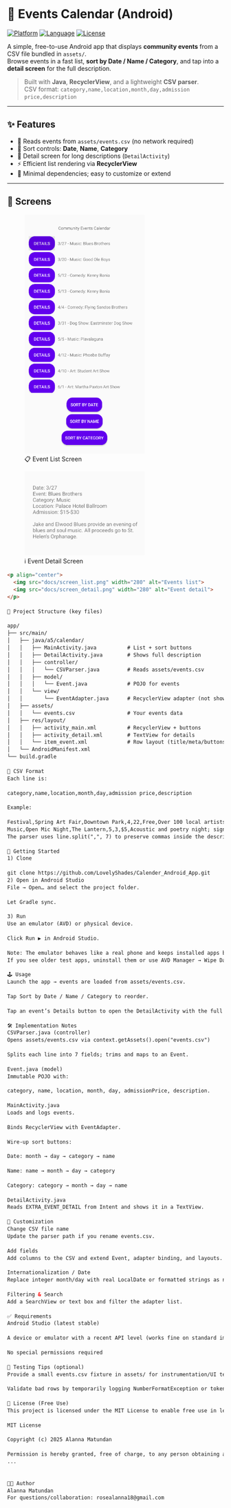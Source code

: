# 📅 Events Calendar (Android)

[![Platform](https://img.shields.io/badge/Platform-Android-green.svg)]()
[![Language](https://img.shields.io/badge/Language-Java-blue.svg)]()
[![License](https://img.shields.io/badge/License-MIT-lightgrey.svg)]()

A simple, free-to-use Android app that displays **community events** from a CSV file bundled in `assets/`.  
Browse events in a fast list, **sort by Date / Name / Category**, and tap into a **detail screen** for the full description.

> Built with **Java**, **RecyclerView**, and a lightweight **CSV parser**.  
> CSV format: `category,name,location,month,day,admission price,description`

---

## ✨ Features
- 📂 Reads events from `assets/events.csv` (no network required)
- 🧭 Sort controls: **Date**, **Name**, **Category**
- 📝 Detail screen for long descriptions (`DetailActivity`)
- ⚡ Efficient list rendering via **RecyclerView**
- 🧹 Minimal dependencies; easy to customize or extend

---

## 📸 Screens

<p align="center">
  <figure>
    <img src="docs/screen_list.png" width="280" alt="Events list">
    <figcaption>📋 Event List Screen</figcaption>
  </figure>
  <figure>
    <img src="docs/screen_detail.png" width="280" alt="Event detail">
    <figcaption>ℹ️ Event Detail Screen</figcaption>
  </figure>
</p>



```html
<p align="center">
  <img src="docs/screen_list.png" width="280" alt="Events list">
  <img src="docs/screen_detail.png" width="280" alt="Event detail">
</p>

🧱 Project Structure (key files)

app/
├── src/main/
│   ├── java/a5/calendar/
│   │   ├── MainActivity.java          # List + sort buttons
│   │   ├── DetailActivity.java        # Shows full description
│   │   ├── controller/
│   │   │   └── CSVParser.java         # Reads assets/events.csv
│   │   ├── model/
│   │   │   └── Event.java             # POJO for events
│   │   └── view/
│   │       └── EventAdapter.java      # RecyclerView adapter (not shown here)
│   ├── assets/
│   │   └── events.csv                 # Your events data
│   ├── res/layout/
│   │   ├── activity_main.xml          # RecyclerView + buttons
│   │   ├── activity_detail.xml        # TextView for details
│   │   └── item_event.xml             # Row layout (title/meta/buttons)
│   └── AndroidManifest.xml
└── build.gradle

🧾 CSV Format
Each line is:

category,name,location,month,day,admission price,description

Example:

Festival,Spring Art Fair,Downtown Park,4,22,Free,Over 100 local artists with live music and food trucks.
Music,Open Mic Night,The Lantern,5,3,$5,Acoustic and poetry night; sign-ups at 6:30 PM.
The parser uses line.split(",", 7) to preserve commas inside the description.

🚀 Getting Started
1) Clone

git clone https://github.com/LovelyShades/Calender_Android_App.git
2) Open in Android Studio
File → Open… and select the project folder.

Let Gradle sync.

3) Run
Use an emulator (AVD) or physical device.

Click Run ▶ in Android Studio.

Note: The emulator behaves like a real phone and keeps installed apps between runs.
If you see older test apps, uninstall them or use AVD Manager → Wipe Data for a clean state.

🕹️ Usage
Launch the app → events are loaded from assets/events.csv.

Tap Sort by Date / Name / Category to reorder.

Tap an event’s Details button to open the DetailActivity with the full description.

🛠️ Implementation Notes
CSVParser.java (controller)
Opens assets/events.csv via context.getAssets().open("events.csv")

Splits each line into 7 fields; trims and maps to an Event.

Event.java (model)
Immutable POJO with:

category, name, location, month, day, admissionPrice, description.

MainActivity.java
Loads and logs events.

Binds RecyclerView with EventAdapter.

Wire-up sort buttons:

Date: month → day → category → name

Name: name → month → day → category

Category: category → month → day → name

DetailActivity.java
Reads EXTRA_EVENT_DETAIL from Intent and shows it in a TextView.

🔧 Customization
Change CSV file name
Update the parser path if you rename events.csv.

Add fields
Add columns to the CSV and extend Event, adapter binding, and layouts.

Internationalization / Date
Replace integer month/day with real LocalDate or formatted strings as needed.

Filtering & Search
Add a SearchView or text box and filter the adapter list.

✅ Requirements
Android Studio (latest stable)

A device or emulator with a recent API level (works fine on standard images)

No special permissions required

🧪 Testing Tips (optional)
Provide a small events.csv fixture in assets/ for instrumentation/UI tests.

Validate bad rows by temporarily logging NumberFormatException or token length.

📄 License (Free Use)
This project is licensed under the MIT License to enable free use in learning, personal, and commercial contexts.

MIT License

Copyright (c) 2025 Alanna Matundan

Permission is hereby granted, free of charge, to any person obtaining a copy
...


👩‍💻 Author
Alanna Matundan
For questions/collaboration: rosealanna18@gmail.com
